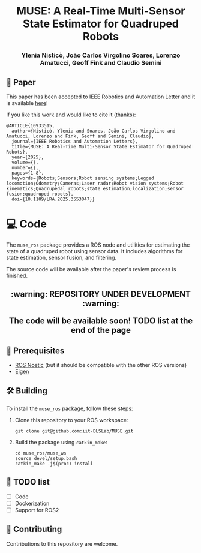 <h1 align="center"> MUSE: A Real-Time Multi-Sensor State Estimator for Quadruped Robots </h1>
<h3 align="center">Ylenia Nisticò, João Carlos Virgolino Soares, Lorenzo Amatucci, Geoff Fink and Claudio Semini</h3>	

## :paperclip: Paper
This paper has been accepted to IEEE Robotics and Automation Letter and it is available [here](https://arxiv.org/abs/2503.12101)!

If you like this work and would like to cite it (thanks):
```
@ARTICLE{10933515,
  author={Nisticò, Ylenia and Soares, João Carlos Virgolino and Amatucci, Lorenzo and Fink, Geoff and Semini, Claudio},
  journal={IEEE Robotics and Automation Letters}, 
  title={MUSE: A Real-Time Multi-Sensor State Estimator for Quadruped Robots}, 
  year={2025},
  volume={},
  number={},
  pages={1-8},
  keywords={Robots;Sensors;Robot sensing systems;Legged locomotion;Odometry;Cameras;Laser radar;Robot vision systems;Robot kinematics;Quadrupedal robots;state estimation;localization;sensor fusion;quadruped robots},
  doi={10.1109/LRA.2025.3553047}}
```

# :computer: Code

The `muse_ros` package provides a ROS node and utilities for estimating the state of a quadruped robot using sensor data. It includes algorithms for state estimation, sensor fusion, and filtering.

The source code will be available after the paper's review process is finished.

<h2 align="center"> :warning: REPOSITORY UNDER DEVELOPMENT :warning:
    
The code will be available soon!
TODO list at the end of the page
</h2>



## :t-rex: Prerequisites
* [ROS Noetic](https://wiki.ros.org/noetic/Installation/Ubuntu) (but it should be compatible with the other ROS versions)
* [Eigen](https://eigen.tuxfamily.org/index.php?title=Main_Page)

## :hammer_and_wrench: Building

To install the `muse_ros` package, follow these steps:

1. Clone this repository to your ROS workspace:
    ```
    git clone git@github.com:iit-DLSLab/MUSE.git
    ```

2. Build the package using `catkin_make`:
    ```
    cd muse_ros/muse_ws
    source devel/setup.bash
    catkin_make -j$(proc) install
    ```

## :scroll: TODO list
- [ ] Code
- [ ] Dockerization
- [ ] Support for ROS2

## :hugs: Contributing

Contributions to this repository are welcome.






